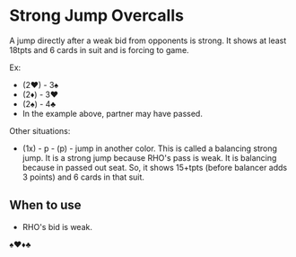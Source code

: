 # Strong Jump Overcalls

A jump directly after a weak bid from opponents is strong. It shows at least 18tpts and 6 cards in suit and is forcing to game.

Ex:

- (2♥) - 3♠ 
- (2♦) - 3♥ 
- (2♠) - 4♣
- In the example above, partner may have passed.

Other situations:
- (1x) - p - (p) - jump in another color. This is called a balancing strong jump. It is a strong jump because RHO's pass is weak. It is balancing because in passed out seat. So, it shows 15+tpts (before balancer adds 3 points) and 6 cards in that suit.

## When to use
- RHO's bid is weak.


♠♥♦♣

